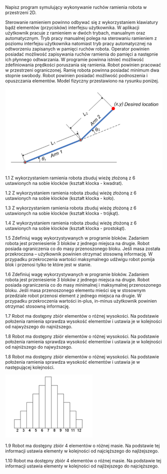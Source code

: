 Napisz program symulujący wykonywanie ruchów ramienia robota w przestrzeni 2D. 

Sterowanie ramieniem powinno odbywać się z wykorzystaniem klawiatury bądź elementów (przycisków) interfejsu użytkownika. W aplikacji użytkownik pracuje z ramieniem w dwóch trybach, manualnym oraz automatycznym. Tryb pracy manualnej polega na sterowaniu ramieniem z poziomu interfejsu użytkownika natomiast tryb pracy automatycznej na odtworzeniu zapisanych w pamięci ruchów robota. Operator powinien posiadać możliwość zapisywania ruchów ramienia do pamięci a następnie ich płynnego odtwarzania. W programie powinna istnieć możliwość zdefiniowania prędkości poruszania się ramienia. Robot powinien pracować w przestrzeni ograniczonej. Ramię robota powinna posiadać minimum dwa stopnie swobody. Robot powinien posiadać możliwość podnoszenia i opuszczania elementów. Model fizyczny przestawiono na rysunku poniżej.

![Model fizyczny](img_ramie.png "Model fizyczny")

1.1
Z wykorzystaniem ramienia robota zbuduj wieżę złożoną z 6 ustawionych na sobie klocków (kształt klocka - kwadrat).

1.2
Z wykorzystaniem ramienia robota zbuduj wieżę złożoną z 6 ustawionych na sobie klocków (kształt klocka - koło).

1.3
Z wykorzystaniem ramienia robota zbuduj wieżę złożoną z 6 ustawionych na sobie klocków (kształt klocka - trójkąt).

1.4
Z wykorzystaniem ramienia robota zbuduj wieżę złożoną z 6 ustawionych na sobie klocków (kształt klocka - prostokąt).

1.5
Zdefiniuj wagę wykorzystywanych w programie bloków. Zadaniem robota jest przeniesienie 3 bloków z jednego miejsca na drugie. Robot posiada ograniczenia co do masy przenoszonego bloku. Jeśli masa została przekroczona – użytkownik powinien otrzymać stosowną informację. W przypadku przekroczenia wartości maksymalnego udźwigu robot pomija blok i przenosi tylko te które jest w stanie.

1.6
Zdefiniuj wagę wykorzystywanych w programie bloków. Zadaniem robota jest przeniesienie 3 bloków z jednego miejsca na drugie. Robot posiada ograniczenia co do masy minimalnej i maksymalnej przenoszonego bloku. Jeśli masa przenoszonego elementu mieści się w stosownym przedziale robot przenosi element z jednego miejsca na drugie. W przypadku przekroczenia wartości in-plus, in-minus użytkownik powinien otrzymać stosowną informację.

1.7
Robot ma dostępny zbiór elementów o różnej wysokości. Na podstawie położenia ramienia sprawdza wysokość elementów i ustawia je w kolejności od najwyższego do najniższego.

1.8
Robot ma dostępny zbiór elementów o różnej wysokości. Na podstawie położenia ramienia sprawdza wysokość elementów i ustawia je w kolejności od najniższego do najwyższego.

1.8
Robot ma dostępny zbiór elementów o różnej wysokości. Na podstawie położenia ramienia sprawdza wysokość elementów i ustawia je w następującej kolejności.

![Piramida](img_piramida.png "Piramida")

1.9
Robot ma dostępny zbiór 4 elementów o różnej masie. Na podstawie tej informacji ustawia elementy w kolejności od najcięższego do najlżejszego.

1.10
Robot ma dostępny zbiór 4 elementów o różnej masie. Na podstawie tej informacji ustawia elementy w kolejności od najlżejszego do najcięższego.
